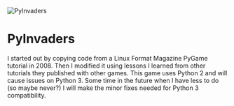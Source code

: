 ![PyInvaders](https://github.com/djotaku/PyInvaders/blob/screenshots/PyInvaders.png)

# PyInvaders

I started out by copying code from a Linux Format Magazine PyGame tutorial in 2008. Then I modified it using lessons I learned from other tutorials they published with other games. This game uses Python 2 and will cause issues on Python 3. Some time in the future when I have less to do (so maybe never?) I will make the minor fixes needed for Python 3 compatibility.
